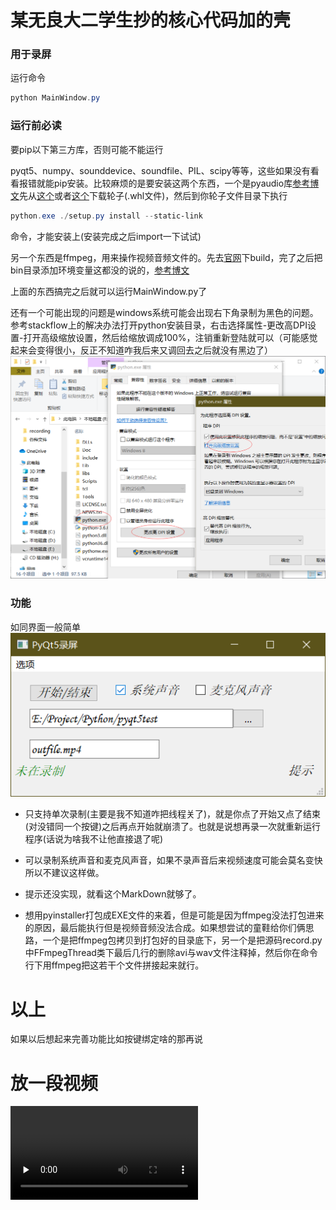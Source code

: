 # 某无良大二学生抄的核心代码加的壳

### 用于录屏

运行命令

```powershell
python MainWindow.py
```

### 运行前必读

要pip以下第三方库，否则可能不能运行

pyqt5、numpy、sounddevice、soundfile、PIL、scipy等等，这些如果没有看看报错就能pip安装。比较麻烦的是要安装这两个东西，一个是pyaudio库[参考博文](https://blog.csdn.net/zhl555666/article/details/82947654)先从[这个](https://github.com/intxcc/pyaudio_portaudio)或者[这个](https://github.com/intxcc/pyaudio_portaudio/releases)下载轮子(.whl文件)，然后到你轮子文件目录下执行 

```powershell
python.exe ./setup.py install --static-link
```

命令，才能安装上(安装完成之后import一下试试)

另一个东西是ffmpeg，用来操作视频音频文件的。先去[官网](https://ffmpeg.zeranoe.com/builds/)下build，完了之后把bin目录添加环境变量这都没的说的，[参考博文](https://www.cnblogs.com/GarsonZhang/p/10526880.html)

上面的东西搞完之后就可以运行MainWindow.py了

还有一个可能出现的问题是windows系统可能会出现右下角录制为黑色的问题。参考stackflow上的解决办法打开python安装目录，右击选择属性-更改高DPI设置-打开高级缩放设置，然后给缩放调成100%，注销重新登陆就可以（可能感觉起来会变得很小，反正不知道咋我后来又调回去之后就没有黑边了）![.](./2.png)

### 功能

如同界面一般简单![界面](./1.png)

-   只支持单次录制(主要是我不知道咋把线程关了)，就是你点了开始又点了结束(对没错同一个按键)之后再点开始就崩溃了。也就是说想再录一次就重新运行程序(话说为啥我不让他直接退了呢)

-   可以录制系统声音和麦克风声音，如果不录声音后来视频速度可能会莫名变快所以不建议这样做。

-   提示还没实现，就看这个MarkDown就够了。

-   想用pyinstaller打包成EXE文件的来着，但是可能是因为ffmpeg没法打包进来的原因，最后能执行但是视频音频没法合成。如果想尝试的童鞋给你们俩思路，一个是把ffmpeg包拷贝到打包好的目录底下，另一个是把源码record.py中FFmpegThread类下最后几行的删除avi与wav文件注释掉，然后你在命令行下用ffmpeg把这若干个文件拼接起来就行。

# 以上

如果以后想起来完善功能比如按键绑定啥的那再说

# 放一段视频

<video id="video" controls="" preload="none" > <source id="mp4" src="test.mp4" type="video/mp4"> </video>